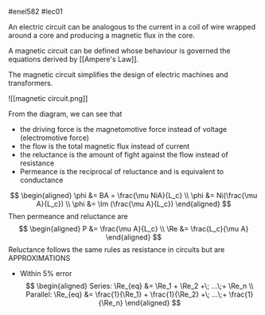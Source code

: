 #enel582 #lec01 

An electric circuit can be analogous to the current in a coil of wire wrapped around a core and producing a magnetic flux in the core.

A magnetic circuit can be defined whose behaviour is governed the equations derived by [[Ampere's Law]].

The magnetic circuit simplifies the design of electric machines and transformers.

![[magnetic circuit.png]]

From the diagram, we can see that
- the driving force is the magnetomotive force instead of voltage (electromotive force)
- the flow is the total magnetic flux instead of current
- the reluctance is the amount of fight against the flow instead of resistance
- Permeance is the reciprocal of reluctance and is equivalent to conductance

$$
\begin{aligned}
\phi &= BA = \frac{\mu NiA}{L_c} \\
\phi &= Ni(\frac{\mu A}{L_c}) \\
\phi &= \Im (\frac{\mu A}{L_c})
\end{aligned}
$$
Then permeance and reluctance are
$$
\begin{aligned}
P &= \frac{\mu A}{L_c} \\
\Re &= \frac{L_c}{\mu A}
\end{aligned}
$$
Reluctance follows the same rules as resistance in circuits but are APPROXIMATIONS
- Within 5% error
$$
\begin{aligned}
Series: \Re_{eq} &= \Re_1 + \Re_2 +\; ...\;+ \Re_n \\
Parallel: \Re_{eq} &= \frac{1}{\Re_1} + \frac{1}{\Re_2} +\; ...\;+ \frac{1}{\Re_n} 
\end{aligned}
$$

